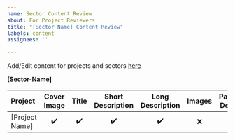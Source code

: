 ```yaml
---
name: Sector Content Review
about: For Project Reviewers
title: "[Sector Name] Content Review"
labels: content
assignees: ''

---
```


Add/Edit content for projects and sectors [here](https://docs.google.com/spreadsheets/d/1KbaWCUWr_BJaItBvgfCeZeccZoTdUcF6zGjBGW_pmvI/edit#gid=518531300)

**[Sector-Name]**

| Project | Cover Image | Title | Short Description | Long Description | Images | Partner Details | Social Links | Blogs | Bandhus |
| :------ | :------------: | :---: | :-----------------: | :----------------: | :-------: |:--------------:  | :----------: | :-----: | :--------: |
| [Project Name] | ✔️ | ✔️ | ✔️ | ✔️| ❌ | ✔️ | ✔️ | ✔️ | ✔️ |
